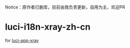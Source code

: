 Notice：原作者已删库，目前由我负责更新，自用为主，欢迎PR
# luci-i18n-xray-zh-cn
for [luci-app-xray](https://github.com/yichya/luci-app-xray)
